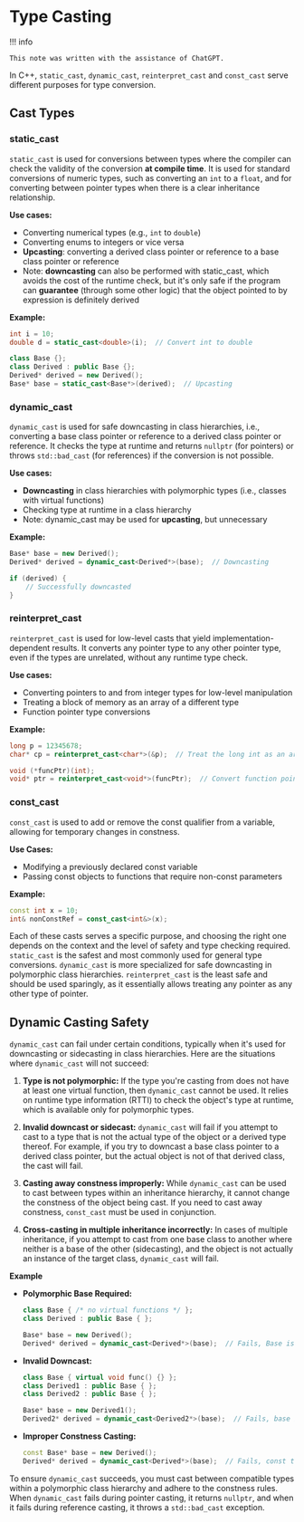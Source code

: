 # Type Casting

!!! info 

    This note was written with the assistance of ChatGPT.

In C++, `static_cast`, `dynamic_cast`, `reinterpret_cast` and `const_cast` serve different purposes for type conversion.

## Cast Types

### static_cast

`static_cast` is used for conversions between types where the compiler can check the validity of the conversion **at compile time**. It is used for standard conversions of numeric types, such as converting an `int` to a `float`, and for converting between pointer types when there is a clear inheritance relationship.
  
**Use cases:**

* Converting numerical types (e.g., `int` to `double`)
* Converting enums to integers or vice versa
* **Upcasting**: converting a derived class pointer or reference to a base class pointer or reference
* Note: **downcasting** can also be performed with static_cast, which avoids the cost of the runtime check, but it's only safe if the program can **guarantee** (through some other logic) that the object pointed to by expression is definitely derived

**Example:**
  
```cpp
int i = 10;
double d = static_cast<double>(i);  // Convert int to double

class Base {};
class Derived : public Base {};
Derived* derived = new Derived();
Base* base = static_cast<Base*>(derived);  // Upcasting
```

### dynamic_cast

`dynamic_cast` is used for safe downcasting in class hierarchies, i.e., converting a base class pointer or reference to a derived class pointer or reference. It checks the type at runtime and returns `nullptr` (for pointers) or throws `std::bad_cast` (for references) if the conversion is not possible.

**Use cases:**
  
* **Downcasting** in class hierarchies with polymorphic types (i.e., classes with virtual functions)
* Checking type at runtime in a class hierarchy
* Note: dynamic_cast may be used for **upcasting**, but unnecessary

**Example:**

```cpp
Base* base = new Derived();
Derived* derived = dynamic_cast<Derived*>(base);  // Downcasting

if (derived) {
    // Successfully downcasted
}
```

### reinterpret_cast

`reinterpret_cast` is used for low-level casts that yield implementation-dependent results. It converts any pointer type to any other pointer type, even if the types are unrelated, without any runtime type check.

**Use cases:**

* Converting pointers to and from integer types for low-level manipulation
* Treating a block of memory as an array of a different type
* Function pointer type conversions

**Example:**

```cpp
long p = 12345678;
char* cp = reinterpret_cast<char*>(&p);  // Treat the long int as an array of chars

void (*funcPtr)(int);
void* ptr = reinterpret_cast<void*>(funcPtr);  // Convert function pointer to void pointer
```

### const_cast

`const_cast` is used to add or remove the const qualifier from a variable, allowing for temporary changes in constness.

**Use Cases:**

* Modifying a previously declared const variable
* Passing const objects to functions that require non-const parameters

**Example:**

```cpp
const int x = 10;
int& nonConstRef = const_cast<int&>(x);
```

Each of these casts serves a specific purpose, and choosing the right one depends on the context and the level of safety and type checking required. `static_cast` is the safest and most commonly used for general type conversions. `dynamic_cast` is more specialized for safe downcasting in polymorphic class hierarchies. `reinterpret_cast` is the least safe and should be used sparingly, as it essentially allows treating any pointer as any other type of pointer.

## Dynamic Casting Safety

`dynamic_cast` can fail under certain conditions, typically when it's used for downcasting or sidecasting in class hierarchies. Here are the situations where `dynamic_cast` will not succeed:

1. **Type is not polymorphic:** If the type you're casting from does not have at least one virtual function, then `dynamic_cast` cannot be used. It relies on runtime type information (RTTI) to check the object's type at runtime, which is available only for polymorphic types.

2. **Invalid downcast or sidecast:** `dynamic_cast` will fail if you attempt to cast to a type that is not the actual type of the object or a derived type thereof. For example, if you try to downcast a base class pointer to a derived class pointer, but the actual object is not of that derived class, the cast will fail.

3. **Casting away constness improperly:** While `dynamic_cast` can be used to cast between types within an inheritance hierarchy, it cannot change the constness of the object being cast. If you need to cast away constness, `const_cast` must be used in conjunction.

4. **Cross-casting in multiple inheritance incorrectly:** In cases of multiple inheritance, if you attempt to cast from one base class to another where neither is a base of the other (sidecasting), and the object is not actually an instance of the target class, `dynamic_cast` will fail.

**Example**

- **Polymorphic Base Required:**
  ```cpp
  class Base { /* no virtual functions */ };
  class Derived : public Base { };
  
  Base* base = new Derived();
  Derived* derived = dynamic_cast<Derived*>(base);  // Fails, Base is not polymorphic
  ```

- **Invalid Downcast:**
  ```cpp
  class Base { virtual void func() {} };
  class Derived1 : public Base { };
  class Derived2 : public Base { };

  Base* base = new Derived1();
  Derived2* derived = dynamic_cast<Derived2*>(base);  // Fails, base is not a Derived2
  ```

- **Improper Constness Casting:**
  ```cpp
  const Base* base = new Derived();
  Derived* derived = dynamic_cast<Derived*>(base);  // Fails, const to non-const
  ```

To ensure `dynamic_cast` succeeds, you must cast between compatible types within a polymorphic class hierarchy and adhere to the constness rules. When `dynamic_cast` fails during pointer casting, it returns `nullptr`, and when it fails during reference casting, it throws a `std::bad_cast` exception.